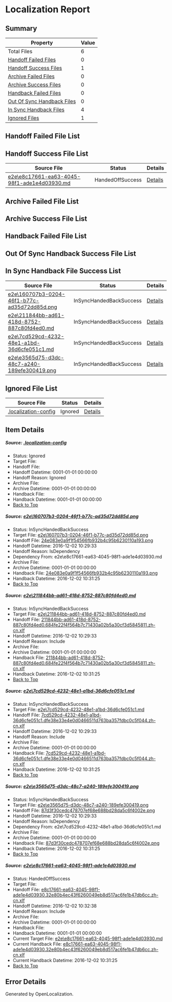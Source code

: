 # <a name='report-top'></a> Localization Report

## Summary
 Property | Value 
 -------- | ----- 
 Total Files | 6
[ Handoff Failed Files ](#handoff-failed-list)| 0
[ Handoff Success Files ](#handoff-success-list)| 1
[ Archive Failed Files ](#archive-failed-list)| 0
[ Archive Success Files ](#archive-success-list)| 0
[ Handback Failed Files ](#handback-failed-list)| 0
[ Out Of Sync Handback Files ](#outofsync-handback-success-list)| 0
[ In Sync Handback Files ](#insync-handback-success-list)| 4
[ Ignored Files ](#ignored-list)| 1

## <a name='handoff-failed-list'></a> Handoff Failed File List

## <a name='handoff-success-list'></a> Handoff Success File List
 Source File | Status | Details 
 ----------- | ------ | ------- 
 [e2e\e8c17661-ea63-4045-98f1-ade1e4d03930.md](https://github.com/OpenLocalizationTestOrg/ol-test0/blob/08191c6a5adcc3edc35e1a719fb076dde8b96140/e2e/e8c17661-ea63-4045-98f1-ade1e4d03930.md) | HandedOffSuccess | [Details](#0912eecffd804cde964046413f8ba8e9bba7f0875)

## <a name='archive-failed-list'></a> Archive Failed File List

## <a name='archive-success-list'></a> Archive Success File List

## <a name='handback-failed-list'></a> Handback Failed File List

## <a name='outofsync-handback-success-list'></a> Out Of Sync Handback Success File List

## <a name='insync-handback-success-list'></a> In Sync Handback File Success List
 Source File | Status | Details 
 ----------- | ------ | ------- 
 [e2e\160707b3-0204-46f1-b77c-ad35d72dd85d.png](https://github.com/OpenLocalizationTestOrg/ol-test0/blob/08e5e14c44e8d465396d0a192f62ab8c0fd638b2/e2e/160707b3-0204-46f1-b77c-ad35d72dd85d.png) | InSyncHandedBackSuccess | [Details](#24e083e0a9f1f54566fb932b4c95b6230110a1931)
 [e2e\211844bb-ad61-418d-8752-887c80fd4ed0.md](https://github.com/OpenLocalizationTestOrg/ol-test0/blob/08e5e14c44e8d465396d0a192f62ab8c0fd638b2/e2e/211844bb-ad61-418d-8752-887c80fd4ed0.md) | InSyncHandedBackSuccess | [Details](#8e21b05caa485184af59948d043810e09f3ddbde2)
 [e2e\7cd529cd-4232-48e1-a1bd-36d6cfe051c1.md](https://github.com/OpenLocalizationTestOrg/ol-test0/blob/08e5e14c44e8d465396d0a192f62ab8c0fd638b2/e2e/7cd529cd-4232-48e1-a1bd-36d6cfe051c1.md) | InSyncHandedBackSuccess | [Details](#fd6f3575f462e75d1cf26aeeec19cc78a1cb901a3)
 [e2e\e3565d75-d3dc-48c7-a240-189efe300419.png](https://github.com/OpenLocalizationTestOrg/ol-test0/blob/08e5e14c44e8d465396d0a192f62ab8c0fd638b2/e2e/e3565d75-d3dc-48c7-a240-189efe300419.png) | InSyncHandedBackSuccess | [Details](#87d3f30cedc478707ef68e688bd28da5c6f4002e4)

## <a name='ignored-list'></a> Ignored File List
 Source File | Status | Details 
 ----------- | ------ | ------- 
 [.localization-config](https://github.com/OpenLocalizationTestOrg/ol-test0/blob/08191c6a5adcc3edc35e1a719fb076dde8b96140/.localization-config) | Ignored | [Details](#c268a05ecaa7ec85942ed632c29928ee5bd6da8d0)

## Item Details
##### <a name='c268a05ecaa7ec85942ed632c29928ee5bd6da8d0'></a> Source: [.localization-config](https://github.com/OpenLocalizationTestOrg/ol-test0/blob/08191c6a5adcc3edc35e1a719fb076dde8b96140/.localization-config)
* Status: Ignored
* Target File: 
* Handoff File: 
* Handoff Datetime: 0001-01-01 00:00:00
* Handoff Reason: Ignored
* Archive File: 
* Archive Datetime: 0001-01-01 00:00:00
* Handback File: 
* Handback Datetime: 0001-01-01 00:00:00
* [Back to Top](#report-top)

##### <a name='24e083e0a9f1f54566fb932b4c95b6230110a1931'></a> Source: [e2e\160707b3-0204-46f1-b77c-ad35d72dd85d.png](https://github.com/OpenLocalizationTestOrg/ol-test0/blob/08e5e14c44e8d465396d0a192f62ab8c0fd638b2/e2e/160707b3-0204-46f1-b77c-ad35d72dd85d.png)
* Status: InSyncHandedBackSuccess
* Target File: [e2e\160707b3-0204-46f1-b77c-ad35d72dd85d.png](https://github.com/OpenLocalizationTestOrg/ol-test0-zhcn/blob/b0eb15e9cf426ac539fecca7ed2b40f1c7698108/e2e/160707b3-0204-46f1-b77c-ad35d72dd85d.png)
* Handoff File: [24e083e0a9f1f54566fb932b4c95b6230110a193.png](https://github.com/OpenLocalizationTestOrg/ol-test0-handoff/blob/f2753a461e07ffe1444c8f26dd820369c2f0f591/ol-handoff/OpenLocalizationTestOrg/ol-test0-zhcn/shujia/ht/24e083e0a9f1f54566fb932b4c95b6230110a193.png)
* Handoff Datetime: 2016-12-02 10:29:33
* Handoff Reason: IsDependency
* Dependency From: e2e\e8c17661-ea63-4045-98f1-ade1e4d03930.md
* Archive File: 
* Archive Datetime: 0001-01-01 00:00:00
* Handback File: [24e083e0a9f1f54566fb932b4c95b6230110a193.png](https://github.com/OpenLocalizationTestOrg/ol-test0-handback/blob/72552daad07a8e92718ce93f36c38262961db11b/ol-handback/OpenLocalizationTestOrg/ol-test0-zhcn/shujia/ht/24e083e0a9f1f54566fb932b4c95b6230110a193.png)
* Handback Datetime: 2016-12-02 10:31:25
* [Back to Top](#report-top)

##### <a name='8e21b05caa485184af59948d043810e09f3ddbde2'></a> Source: [e2e\211844bb-ad61-418d-8752-887c80fd4ed0.md](https://github.com/OpenLocalizationTestOrg/ol-test0/blob/08e5e14c44e8d465396d0a192f62ab8c0fd638b2/e2e/211844bb-ad61-418d-8752-887c80fd4ed0.md)
* Status: InSyncHandedBackSuccess
* Target File: [e2e\211844bb-ad61-418d-8752-887c80fd4ed0.md](https://github.com/OpenLocalizationTestOrg/ol-test0-zhcn/blob/b0eb15e9cf426ac539fecca7ed2b40f1c7698108/e2e/211844bb-ad61-418d-8752-887c80fd4ed0.md)
* Handoff File: [211844bb-ad61-418d-8752-887c80fd4ed0.684fe22f4f564b7c71430a02b5a30cf3d5845811.zh-cn.xlf](https://github.com/OpenLocalizationTestOrg/ol-test0-handoff/blob/f2753a461e07ffe1444c8f26dd820369c2f0f591/ol-handoff/OpenLocalizationTestOrg/ol-test0-zhcn/shujia/ht/211844bb-ad61-418d-8752-887c80fd4ed0.684fe22f4f564b7c71430a02b5a30cf3d5845811.zh-cn.xlf)
* Handoff Datetime: 2016-12-02 10:29:33
* Handoff Reason: Include
* Archive File: 
* Archive Datetime: 0001-01-01 00:00:00
* Handback File: [211844bb-ad61-418d-8752-887c80fd4ed0.684fe22f4f564b7c71430a02b5a30cf3d5845811.zh-cn.xlf](https://github.com/OpenLocalizationTestOrg/ol-test0-handback/blob/72552daad07a8e92718ce93f36c38262961db11b/ol-handback/OpenLocalizationTestOrg/ol-test0-zhcn/shujia/ht/211844bb-ad61-418d-8752-887c80fd4ed0.684fe22f4f564b7c71430a02b5a30cf3d5845811.zh-cn.xlf)
* Handback Datetime: 2016-12-02 10:31:25
* [Back to Top](#report-top)

##### <a name='fd6f3575f462e75d1cf26aeeec19cc78a1cb901a3'></a> Source: [e2e\7cd529cd-4232-48e1-a1bd-36d6cfe051c1.md](https://github.com/OpenLocalizationTestOrg/ol-test0/blob/08e5e14c44e8d465396d0a192f62ab8c0fd638b2/e2e/7cd529cd-4232-48e1-a1bd-36d6cfe051c1.md)
* Status: InSyncHandedBackSuccess
* Target File: [e2e\7cd529cd-4232-48e1-a1bd-36d6cfe051c1.md](https://github.com/OpenLocalizationTestOrg/ol-test0-zhcn/blob/b0eb15e9cf426ac539fecca7ed2b40f1c7698108/e2e/7cd529cd-4232-48e1-a1bd-36d6cfe051c1.md)
* Handoff File: [7cd529cd-4232-48e1-a1bd-36d6cfe051c1.dfe38e33e4e0d0466511d763ba357fdbc0c5f044.zh-cn.xlf](https://github.com/OpenLocalizationTestOrg/ol-test0-handoff/blob/f2753a461e07ffe1444c8f26dd820369c2f0f591/ol-handoff/OpenLocalizationTestOrg/ol-test0-zhcn/shujia/ht/7cd529cd-4232-48e1-a1bd-36d6cfe051c1.dfe38e33e4e0d0466511d763ba357fdbc0c5f044.zh-cn.xlf)
* Handoff Datetime: 2016-12-02 10:29:33
* Handoff Reason: Include
* Archive File: 
* Archive Datetime: 0001-01-01 00:00:00
* Handback File: [7cd529cd-4232-48e1-a1bd-36d6cfe051c1.dfe38e33e4e0d0466511d763ba357fdbc0c5f044.zh-cn.xlf](https://github.com/OpenLocalizationTestOrg/ol-test0-handback/blob/72552daad07a8e92718ce93f36c38262961db11b/ol-handback/OpenLocalizationTestOrg/ol-test0-zhcn/shujia/ht/7cd529cd-4232-48e1-a1bd-36d6cfe051c1.dfe38e33e4e0d0466511d763ba357fdbc0c5f044.zh-cn.xlf)
* Handback Datetime: 2016-12-02 10:31:25
* [Back to Top](#report-top)

##### <a name='87d3f30cedc478707ef68e688bd28da5c6f4002e4'></a> Source: [e2e\e3565d75-d3dc-48c7-a240-189efe300419.png](https://github.com/OpenLocalizationTestOrg/ol-test0/blob/08e5e14c44e8d465396d0a192f62ab8c0fd638b2/e2e/e3565d75-d3dc-48c7-a240-189efe300419.png)
* Status: InSyncHandedBackSuccess
* Target File: [e2e\e3565d75-d3dc-48c7-a240-189efe300419.png](https://github.com/OpenLocalizationTestOrg/ol-test0-zhcn/blob/b0eb15e9cf426ac539fecca7ed2b40f1c7698108/e2e/e3565d75-d3dc-48c7-a240-189efe300419.png)
* Handoff File: [87d3f30cedc478707ef68e688bd28da5c6f4002e.png](https://github.com/OpenLocalizationTestOrg/ol-test0-handoff/blob/f2753a461e07ffe1444c8f26dd820369c2f0f591/ol-handoff/OpenLocalizationTestOrg/ol-test0-zhcn/shujia/ht/87d3f30cedc478707ef68e688bd28da5c6f4002e.png)
* Handoff Datetime: 2016-12-02 10:29:33
* Handoff Reason: IsDependency
* Dependency From: e2e\7cd529cd-4232-48e1-a1bd-36d6cfe051c1.md
* Archive File: 
* Archive Datetime: 0001-01-01 00:00:00
* Handback File: [87d3f30cedc478707ef68e688bd28da5c6f4002e.png](https://github.com/OpenLocalizationTestOrg/ol-test0-handback/blob/72552daad07a8e92718ce93f36c38262961db11b/ol-handback/OpenLocalizationTestOrg/ol-test0-zhcn/shujia/ht/87d3f30cedc478707ef68e688bd28da5c6f4002e.png)
* Handback Datetime: 2016-12-02 10:31:25
* [Back to Top](#report-top)

##### <a name='0912eecffd804cde964046413f8ba8e9bba7f0875'></a> Source: [e2e\e8c17661-ea63-4045-98f1-ade1e4d03930.md](https://github.com/OpenLocalizationTestOrg/ol-test0/blob/08191c6a5adcc3edc35e1a719fb076dde8b96140/e2e/e8c17661-ea63-4045-98f1-ade1e4d03930.md)
* Status: HandedOffSuccess
* Target File: 
* Handoff File: [e8c17661-ea63-4045-98f1-ade1e4d03930.32e80b4ec43f6260049eb8d517ac6fe1b47db6cc.zh-cn.xlf](https://github.com/OpenLocalizationTestOrg/ol-test0-handoff/blob/ee117e74f372b8dbb97ac0417913e72dca3bde1a/ol-handoff/OpenLocalizationTestOrg/ol-test0-zhcn/shujia/ht/e8c17661-ea63-4045-98f1-ade1e4d03930.32e80b4ec43f6260049eb8d517ac6fe1b47db6cc.zh-cn.xlf)
* Handoff Datetime: 2016-12-02 10:32:38
* Handoff Reason: Include
* Archive File: 
* Archive Datetime: 0001-01-01 00:00:00
* Handback File: 
* Handback Datetime: 0001-01-01 00:00:00
* Current Target File: [e2e\e8c17661-ea63-4045-98f1-ade1e4d03930.md](https://github.com/OpenLocalizationTestOrg/ol-test0-zhcn/blob/b0eb15e9cf426ac539fecca7ed2b40f1c7698108/e2e/e8c17661-ea63-4045-98f1-ade1e4d03930.md)
* Current Handback File: [e8c17661-ea63-4045-98f1-ade1e4d03930.32e80b4ec43f6260049eb8d517ac6fe1b47db6cc.zh-cn.xlf](https://github.com/OpenLocalizationTestOrg/ol-test0-handback/blob/72552daad07a8e92718ce93f36c38262961db11b/ol-handback/OpenLocalizationTestOrg/ol-test0-zhcn/shujia/ht/e8c17661-ea63-4045-98f1-ade1e4d03930.32e80b4ec43f6260049eb8d517ac6fe1b47db6cc.zh-cn.xlf)
* Current Handback Datetime: 2016-12-02 10:31:25
* [Back to Top](#report-top)


## Error Details

Generated by OpenLocalization.
